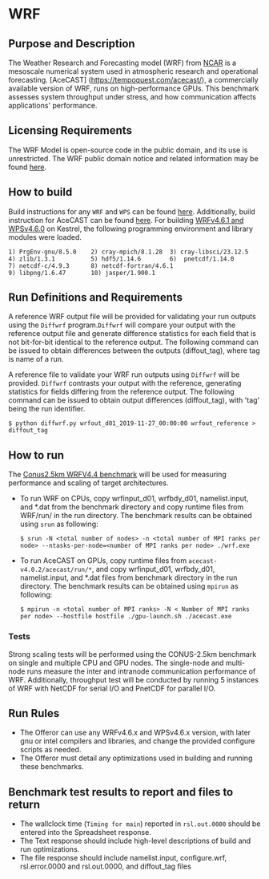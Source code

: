# WRF
## Purpose and Description

The Weather Research and Forecasting model (WRF) from [NCAR](https://www.mmm.ucar.edu/weather-research-and-forecasting-model) is a mesoscale numerical system used in atmospheric research and operational forecasting. [AceCAST] (https://tempoquest.com/acecast/), a commercially available version of WRF, runs on high-performance GPUs. This benchmark assesses system throughput under stress, and how communication affects applications' performance.

## Licensing Requirements

The WRF Model is open-source code in the public domain, and its use is unrestricted. The WRF public domain notice and related information may be found [here](https://www2.mmm.ucar.edu/wrf/users/public.html).

## How to build

Build instructions for any `WRF` and `WPS` can be found [here](https://www2.mmm.ucar.edu/wrf/OnLineTutorial/compilation_tutorial.php). Additionally, build instruction for AceCAST can be found [here](https://acecast-docs.readthedocs.io/en/latest/InstallationGuide.html#). For building [WRFv4.6.1 and WPSv4.6.0](https://nrel.github.io/HPC/Documentation/Applications/wrf/) on Kestrel, the following programming environment and library modules were loaded.

```
1) PrgEnv-gnu/8.5.0    2) cray-mpich/8.1.28  3) cray-libsci/23.12.5
4) zlib/1.3.1	       5) hdf5/1.14.6	     6)  pnetcdf/1.14.0
7) netcdf-c/4.9.3      8) netcdf-fortran/4.6.1
9) libpng/1.6.47       10) jasper/1.900.1

```

## Run Definitions and Requirements

A reference WRF output file will be provided for validating your run outputs using the `Diffwrf` program.`Diffwrf` will compare your output with the reference output file and generate difference statistics for each field that is not bit-for-bit identical to the reference output. The following command can be issued to obtain differences between the outputs (diffout_tag), where tag is name of a run.

A reference file to validate your WRF run outputs using `Diffwrf` will be provided. `Diffwrf` contrasts your output with the reference, generating statistics for fields differing from the reference output. The following command can be issued to obtain output differences (diffout_tag), with 'tag' being the run identifier.

```
$ python diffwrf.py wrfout_d01_2019-11-27_00:00:00 wrfout_reference > diffout_tag

```

## How to run
The [Conus2.5km WRFV4.4 benchmark](https://www2.mmm.ucar.edu/wrf/users/benchmark/v44/v4.4_bench_conus2.5km.tar.gz) will be used for measuring performance and scaling of target architectures.

* To run WRF on CPUs, copy wrfinput_d01, wrfbdy_d01, namelist.input, and *.dat from the benchmark directory and copy runtime files from WRF/run/<files> in the run directory. The benchmark results can be obtained using `srun` as following:
  
  ```
  $ srun -N <total number of nodes> -n <total number of MPI ranks per node> --ntasks-per-node=<number of MPI ranks per node> ./wrf.exe

  ```

* To run AceCAST on GPUs, copy runtime files from `acecast-v4.0.2/acecast/run/*`, and copy wrfinput_d01, wrfbdy_d01, namelist.input, and *.dat files from benchmark directory in the run directory. The benchmark results can be obtained using `mpirun` as following:

  ```
  $ mpirun -n <total number of MPI ranks> -N < Number of MPI ranks per node> --hostfile hostfile ./gpu-launch.sh ./acecast.exe

  ```

### Tests

Strong scaling tests will be performed using the CONUS-2.5km benchmark on single and multiple CPU and GPU nodes. The single-node and multi-node runs measure the inter and intranode communication performance of WRF.
Additionally, throughput test will be conducted by running 5 instances of WRF with NetCDF for serial I/O and PnetCDF for parallel I/O.

## Run Rules

* The Offeror can use any WRFv4.6.x and WPSv4.6.x version, with later gnu or intel compilers and libraries, and change the provided configure scripts as needed.
* The Offeror must detail any optimizations used in building and running these benchmarks.

## Benchmark test results to report and files to return

* The wallclock time (`Timing for main`) reported in `rsl.out.0000` should be entered into the Spreadsheet response.
* The Text response should include high-level descriptions of build and run optimizations.
* The file response should include namelist.input, configure.wrf, rsl.error.0000 and rsl.out.0000, and diffout_tag files